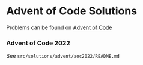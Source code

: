# Advent of Code Solutions

Problems can be found on [Advent of Code](https://adventofcode.com/)

### Advent of Code 2022
See `src/solutions/advent/aoc2022/README.md`
